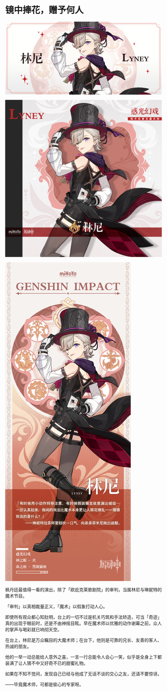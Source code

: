 # 镜中捧花，赠予何人

![LYNEY-林尼](./../A小卡/LYNEY-林尼.jpg)

![LYNEY-林尼](./../B方形卡/LYNEY-林尼.jpg)

![LYNEY-林尼](./../C立绘/LYNEY-林尼.jpg)

枫丹廷最值得一看的演出，除了「欧庇克莱歌剧院」的审判，当属林尼与琳妮特的魔术节目。

「审判」以真相裁量正义，「魔术」以假象打动人心。

即使所有观众都心知肚明，台上的一切不过是机关巧筑和手法矫造，可当「奇迹」真的出现于眼前时，还是不由神摇目眩。早在魔术师以优雅的动作谢幕之前，众人的掌声与喝彩就已响彻天空。

在台上，林尼是万众瞩目的大魔术师；在台下，他则是可靠的兄长、友善的客人、热诚的朋友。

他的一举一动总能给人意外之喜，一言一行总能令人会心一笑，似乎是全身上下都装满了让人猜不中又好奇不已的甜蜜礼物。

如果在不知不觉间，发现自己已经与他成了无话不谈的交心之友，还请不要惊讶。

——毕竟魔术师，可都是偷心的专家呀。
